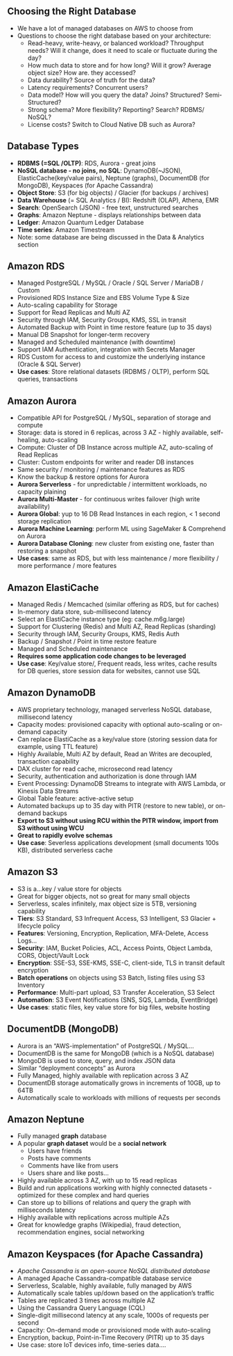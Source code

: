 ## Choosing the Right Database

- We have a lot of managed databases on AWS to choose from
- Questions to choose the right database based on your architecture:
    - Read-heavy, write-heavy, or balanced workload? Throughput needs? Will it change, does it need to scale or fluctuate during the day?
    - How much data to store and for how long? Will it grow? Average object size? How are. they accessed?
    - Data durability? Source of truth for the data?
    - Latency requirements? Concurrent users?
    - Data model? How will you query the data? Joins? Structured? Semi-Structured?
    - Strong schema? More flexibility? Reporting? Search? RDBMS/ NoSQL?
    - License costs? Switch to Cloud Native DB such as Aurora?

## Database Types

- **RDBMS (=SQL /OLTP)**: RDS, Aurora - great joins
- **NoSQL database - no joins, no SQL**: DynamoDB(~JSON), ElasticCache(key/value pairs), Neptune (graphs), DocumentDB (for MongoDB), Keyspaces (for Apache Cassandra)
- **Object Store**: S3 (for big objects) / Glacier (for backups / archives)
- **Data Warehouse** (= SQL Analytics / BI): Redshift (OLAP), Athena, EMR
- **Search**: OpenSearch (JSON) - free text, unstructured searches
- **Graphs**: Amazon Neptune - displays relationships between data
- **Ledger**: Amazon Quantum Ledger Database
- **Time series**: Amazon Timestream
- Note: some database are being discussed in the Data & Analytics section

## Amazon RDS

- Managed PostgreSQL / MySQL / Oracle / SQL Server / MariaDB / Custom
- Provisioned RDS Instance Size and EBS Volume Type & Size
- Auto-scaling capability for Storage
- Support for Read Replicas and Multi AZ
- Security through IAM, Security Groups, KMS, SSL in transit
- Automated Backup with Point in time restore feature (up to 35 days)
- Manual DB Snapshot for longer-term recovery
- Managed and Scheduled maintenance (with downtime)
- Support IAM Authentication, integration with Secrets Manager
- RDS Custom for access to and customize the underlying instance (Oracle & SQL Server)
- **Use cases**: Store relational datasets (RDBMS / OLTP), perform SQL queries, transactions

## Amazon Aurora

- Compatible API for PostgreSQL / MySQL, separation of storage and compute
- Storage: data is stored in 6 replicas, across 3 AZ - highly available, self-healing, auto-scaling
- Compute: Cluster of DB Instance across multiple AZ, auto-scaling of Read Replicas
- Cluster: Custom endpoints for writer and reader DB instances
- Same security / monitoring / maintenance features as RDS
- Know the backup & restore options for Aurora
- **Aurora Serverless** - for unpredictable / intermittent workloads, no capacity plaining
- **Aurora Multi-Master** - for continuous writes failover (high write availability)
- **Aurora Global**: yup to 16 DB Read Instances in each region, < 1 second storage replication
- **Aurora Machine Learning**: perform ML using SageMaker & Comprehend on Aurora
- **Aurora Database Cloning**: new cluster from existing one, faster than restoring a snapshot
- **Use cases**: same as RDS, but with less maintenance / more flexibility / more performance / more features

## Amazon ElastiCache

- Managed Redis / Memcached (similar offering as RDS, but for caches)
- In-memory data store, sub-millisecond latency
- Select an ElastiCache instance type (eg: cache.m6g.large)
- Support for Clustering (Redis) and Multi AZ, Read Replicas (sharding)
- Security through IAM, Security Groups, KMS, Redis Auth
- Backup / Snapshot / Point in time restore feature
- Managed and Scheduled maintenance
- **Requires some application code changes to be leveraged**
- **Use case**: Key/value store/, Frequent reads, less writes, cache results for DB queries, store session data for websites, cannot use SQL

## Amazon DynamoDB

- AWS proprietary technology, managed serverless NoSQL database, millisecond latency
- Capacity modes: provisioned capacity with optional auto-scaling or on-demand capacity
- Can replace ElastiCache as a key/value store (storing session data for example, using TTL feature)
- Highly Available, Multi AZ by default, Read an Writes are decoupled, transaction capability
- DAX cluster for read cache, microsecond read latency
- Security, authentication and authorization is done through IAM
- Event Processing: DynamoDB Streams to integrate with AWS Lambda, or Kinesis Data Streams
- Global Table feature: active-active setup
- Automated backups up to 35 day with PITR (restore to new table), or on-demand backups
- **Export to S3 without using RCU within the PITR window, import from S3 without using WCU**
- **Great to rapidly evolve schemas**
- **Use case**: Severless applications development (small documents 100s KB), distributed serverless cache

## Amazon S3

- S3 is a…key / value store for objects
- Great for bigger objects, not so great for many small objects
- Serverless, scales infinitely, max object size is 5TB, versioning capability
- **Tiers**: S3 Standard, S3 Infrequent Access, S3 Intelligent, S3 Glacier + lifecycle policy
- **Features**: Versioning, Encryption, Replication, MFA-Delete, Access Logs…
- **Security**: IAM, Bucket Policies, ACL, Access Points, Object Lambda, CORS, Object/Vault Lock
- **Encryption**: SSE-S3, SSE-KMS, SSE-C, client-side, TLS in transit default encryption
- **Batch operations** on objects using S3 Batch, listing files using S3 Inventory
- **Performance**: Multi-part upload, S3 Transfer Acceleration, S3 Select
- **Automation**: S3 Event Notifications (SNS, SQS, Lambda, EventBridge)
- **Use cases**: static files, key value store for big files, website hosting

## DocumentDB (MongoDB)

- Aurora is an “AWS-implementation” of PostgreSQL / MySQL…
- DocumentDB is the same for MongoDB (which is a NoSQL database)
- MongoDB is used to store, query, and index JSON data
- Similar “deployment concepts” as Aurora
- Fully Managed, highly available with replication across 3 AZ
- DocumentDB storage automatically grows in increments of 10GB, up to 64TB
- Automatically scale to workloads with millions of requests per seconds

## Amazon Neptune

- Fully managed **graph** database
- A popular **graph dataset** would be a **social network**
    - Users have friends
    - Posts have comments
    - Comments have like from users
    - Users share and like posts…
- Highly available across 3 AZ, with up to 15 read replicas
- Build and run applications working with highly connected datasets - optimized for these complex and hard queries
- Can store up to billions of relations and query the graph with milliseconds latency
- Highly available with replications across multiple AZs
- Great for knowledge graphs (Wikipedia), fraud detection, recommendation engines, social networking

## Amazon Keyspaces (for Apache Cassandra)

- *Apache Cassandra is an open-source NoSQL distributed database*
- A managed Apache Cassandra-compatible database service
- Serverless, Scalable, highly available, fully managed by AWS
- Automatically scale tables up/down based on the application’s traffic
- Tables are replicated 3 times across multiple AZ
- Using the Cassandra Query Language (CQL)
- Single-digit millisecond latency at any scale, 1000s of requests per second
- Capacity: On-demand mode or provisioned mode with auto-scaling
- Encryption, backup, Point-in-Time Recovery (PITR) up to 35 days
- Use case: store IoT devices info, time-series data….